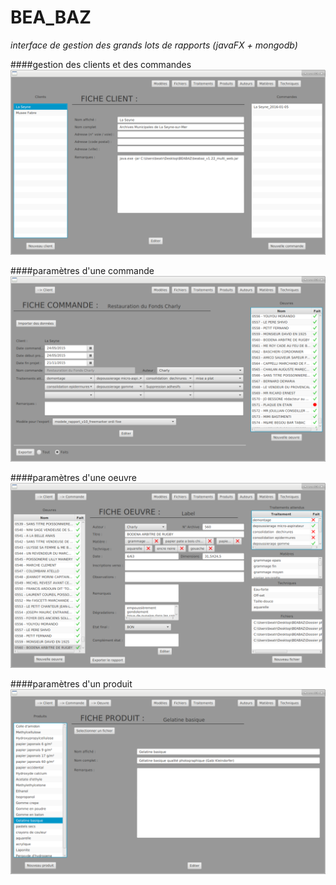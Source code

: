 # BEA_BAZ
*interface de gestion des grands lots de rapports (javaFX + mongodb)*


####gestion des clients et des commandes
![clients](beabaz_01.png)

####paramètres d'une commande
![commande](beabaz_02.png)

####paramètres d'une oeuvre
![oeuvre](beabaz_03.png)

####paramètres d'un produit
![produit](beabaz_04.png)
